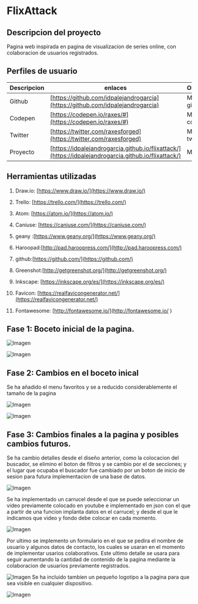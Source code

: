# FlixAttack

## Descripcion del proyecto



Pagina web inspirada en pagina de visualizacion de series online, con colaboracion de usuarios registrados.



## Perfiles de usuario



| Descripcion | enlaces | Observaciones |
|--------|--------|--------|
|     Github   |   [https://github.com/idpalejandrogarcia](https://github.com/idpalejandrogarcia)     |    Mi perfil de github    |
|     Codepen   |    [https://codepen.io/raxes/#](https://codepen.io/raxes/#)    |     Mi perfil de codepen   |
|    Twitter    |     [https://twitter.com/raxesforged](https://twitter.com/raxesforged)   |    Mi cuenta de twitter    |
|     Proyecto   |    [https://idpalejandrogarcia.github.io/flixattack/](https://idpalejandrogarcia.github.io/flixattack/)    |   Mi proyecto     |


## Herramientas utilizadas



1. Draw.io: [https://www.draw.io/](https://www.draw.io/)

2. Trello: [https://trello.com/](https://trello.com/)

3. Atom: [https://atom.io/](https://atom.io/)

4. Caniuse: [https://caniuse.com/](https://caniuse.com/)

5. geany :[https://www.geany.org/](https://www.geany.org/)

6. Haroopad:[http://pad.haroopress.com/](http://pad.haroopress.com/)

7. github:[https://github.com/](https://github.com/)

8. Greenshot:[http://getgreenshot.org/](http://getgreenshot.org/)

9. Inkscape: [https://inkscape.org/es/](https://inkscape.org/es/) 

10. Favicon: [https://realfavicongenerator.net/](https://realfavicongenerator.net/)
11. Fontawesome: [http://fontawesome.io/](http://fontawesome.io/ )  


## Fase 1: Boceto inicial de la pagina.



![Imagen](img/boceto.png)



![Imagen](img/boceto2.png)



## Fase 2: Cambios en el boceto inical

 Se ha añadido el menu favoritos y se a reducido considerablemente el tamaño de la pagina

![Imagen](img/boceto1.2.png)

![Imagen](img/boceto2.2.png)

## Fase 3: Cambios finales a la pagina y posibles cambios futuros.

 Se ha cambio detalles desde el diseño anterior, como la colocacion del buscador, se elimino el boton de filtros y se cambio por el de secciones; y el lugar que ocupaba el buscador fue cambiado por un boton de inicio de sesion para futura implementacion de una base de datos.

![Imagen](img/Flixattack-par_alta.png)

 Se ha implementado un carrucel desde el que se puede seleccionar un video previamente colocado en youtube e implementado en json con el que a partir de una funcion implanta datos en el carrucel; y desde el que le indicamos que video y fondo debe colocar en cada momento.

![Imagen](img/Flixattack-medio.png)

  Por ultimo se implemento un formulario en el que se pedira el nombre de usuario y algunos datos de contacto, los cuales se usaran en el momento de implementar  usarios colaborativos. Este ultimo detalle se usara para seguir aumentando la cantidad de contenido de la pagina mediante la colaboracion de usuarios previamente registrados.

![Imagen](img/Flixattack-fin.png)
  Se ha incluido tambien un pequeño logotipo a la pagina para que sea visible en cualquier dispositivo.

![Imagen](favicons/android-chrome-144x144.png)
